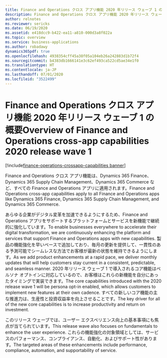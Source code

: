 ```yaml
---
title: Finance and Operations クロス アプリ機能 2020 年リリース ウェーブ 1 の概要
description: Finance and Operations クロス アプリ機能 2020 年リリース ウェーブ 1 の概要
author: relnotes
ms.reviewer: sericks
ms.date: 06/19/2020
ms.assetid: e418dcc9-b422-ea11-a810-000d3a8f022a
ms.topic: overview
ms.service: business-applications
ms.author: robadawy
dynamics365pdf: true
ms.openlocfilehash: 4938354cff45a38f05a104eb26a242883d1b72f4
ms.sourcegitcommit: b4383db1666141e3c62ef493ca522cd5ae34e1f0
ms.translationtype: HT
ms.contentlocale: ja-JP
ms.lasthandoff: 07/01/2020
ms.locfileid: "3522499"
---
```

# <a name="overview-of-finance-and-operations-cross-app-capabilities-2020-release-wave-1"></a><span data-ttu-id="bd20c-103">Finance and Operations クロス アプリ機能 2020 年リリース ウェーブ 1 の概要</span><span class="sxs-lookup"><span data-stu-id="bd20c-103">Overview of Finance and Operations cross-app capabilities 2020 release wave 1</span></span>
[!include[finance-operations-crossapp-capabilities banner](../includes/finance-operations-crossapp-capabilities.md)]

<!--overview start-->
<span data-ttu-id="bd20c-104">Finance and Operations クロス アプリ機能は、Dynamics 365 Finance、Dynamics 365 Supply Chain Management、Dynamics 365 Commerce など、すべての Finance and Operations アプリに適用されます。</span><span class="sxs-lookup"><span data-stu-id="bd20c-104">Finance and Operations cross-app capabilities apply to all Finance and Operations apps like Dynamics 365 Finance, Dynamics 365 Supply Chain Management, and Dynamics 365 Commerce.</span></span> 

<span data-ttu-id="bd20c-105">あらゆる企業がデジタル変革を加速できるようにするため、Finance and Operations アプリをサポートするプラットフォームとサービスを新機能で継続的に強化しています。</span><span class="sxs-lookup"><span data-stu-id="bd20c-105">To enable businesses everywhere to accelerate their digital transformation, we are continuously enhancing the platform and services that support Finance and Operations apps with new capabilities.</span></span> <span data-ttu-id="bd20c-106">製品の機能強化を早いペースで追加しており、毎月の更新を提供して、一貫性のある予測可能でシームレスな方法でお客様が最新の状態を維持できるようにします。</span><span class="sxs-lookup"><span data-stu-id="bd20c-106">As we add product enhancements at a rapid pace, we deliver monthly updates that will help customers stay current in a consistent, predictable, and seamless manner.</span></span> <span data-ttu-id="bd20c-107">2020 年リリース ウェーブ 1 で導入されるコア機能はペルソナ オプトインに対応しているので、お客様はこれらの新機能を自分にあったタイミングで実装できます。</span><span class="sxs-lookup"><span data-stu-id="bd20c-107">The core capabilities introduced with the 2020 release wave 1 will be persona opt-in enabled, which allows customers to implement new features at their own cadence.</span></span> <span data-ttu-id="bd20c-108">すべての新しいコア機能の主な推進力は、生産性と投資収益率を向上させることです。</span><span class="sxs-lookup"><span data-stu-id="bd20c-108">The key driver for all of the new core capabilities is to increase productivity and return on investment.</span></span> 

<span data-ttu-id="bd20c-109">このリリース ウェーブでは、ユーザー エクスペリエンス向上の基本事項にも焦点が当てられています。</span><span class="sxs-lookup"><span data-stu-id="bd20c-109">This release wave also focuses on fundamentals to enhance the user experience.</span></span> <span data-ttu-id="bd20c-110">これらの機能強化の対象領域としては、サービスのパフォーマンス、コンプライアンス、自動化、およびサポート性があります。</span><span class="sxs-lookup"><span data-stu-id="bd20c-110">The targeted areas of these enhancements include performance, compliance, automation, and supportability of service.</span></span>
<!--overview end-->